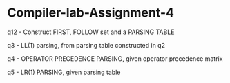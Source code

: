 # Compiler-lab-Assignment-4

q12 - Construct FIRST, FOLLOW set and a PARSING TABLE 

q3 - LL(1) parsing, from parsing table constructed in q2

q4 - OPERATOR PRECEDENCE PARSING, given operator precedence matrix

q5 - LR(1) PARSING, given parsing table 
